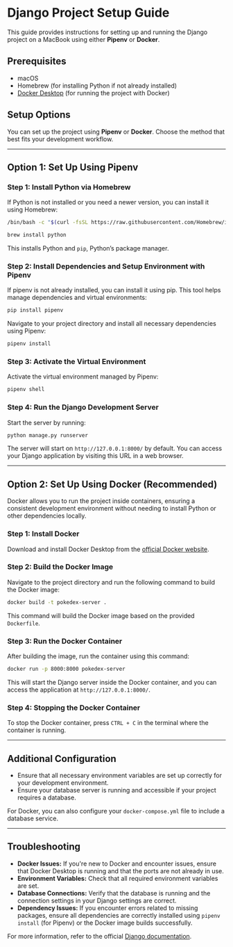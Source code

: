 
# Django Project Setup Guide

This guide provides instructions for setting up and running the Django project on a MacBook using either **Pipenv** or **Docker**.

## Prerequisites

- macOS
- Homebrew (for installing Python if not already installed)
- [Docker Desktop](https://www.docker.com/products/docker-desktop) (for running the project with Docker)

## Setup Options

You can set up the project using **Pipenv** or **Docker**. Choose the method that best fits your development workflow.

---

## Option 1: Set Up Using Pipenv

### Step 1: Install Python via Homebrew

If Python is not installed or you need a newer version, you can install it using Homebrew:

```bash
/bin/bash -c "$(curl -fsSL https://raw.githubusercontent.com/Homebrew/install/HEAD/install.sh)"

brew install python
```

This installs Python and `pip`, Python’s package manager.

### Step 2: Install Dependencies and Setup Environment with Pipenv

If pipenv is not already installed, you can install it using pip. This tool helps manage dependencies and virtual environments:

```bash
pip install pipenv
```

Navigate to your project directory and install all necessary dependencies using Pipenv:

```bash
pipenv install
```

### Step 3: Activate the Virtual Environment

Activate the virtual environment managed by Pipenv:

```bash
pipenv shell
```

### Step 4: Run the Django Development Server

Start the server by running:

```bash
python manage.py runserver
```

The server will start on `http://127.0.0.1:8000/` by default. You can access your Django application by visiting this URL in a web browser.

---

## Option 2: Set Up Using Docker (Recommended)

Docker allows you to run the project inside containers, ensuring a consistent development environment without needing to install Python or other dependencies locally.

### Step 1: Install Docker

Download and install Docker Desktop from the [official Docker website](https://www.docker.com/products/docker-desktop).

### Step 2: Build the Docker Image

Navigate to the project directory and run the following command to build the Docker image:

```bash
docker build -t pokedex-server .
```

This command will build the Docker image based on the provided `Dockerfile`.

### Step 3: Run the Docker Container

After building the image, run the container using this command:

```bash
docker run -p 8000:8000 pokedex-server
```

This will start the Django server inside the Docker container, and you can access the application at `http://127.0.0.1:8000/`.

### Step 4: Stopping the Docker Container

To stop the Docker container, press `CTRL + C` in the terminal where the container is running.

---

## Additional Configuration

- Ensure that all necessary environment variables are set up correctly for your development environment.
- Ensure your database server is running and accessible if your project requires a database.
  
For Docker, you can also configure your `docker-compose.yml` file to include a database service.

---

## Troubleshooting

- **Docker Issues:** If you're new to Docker and encounter issues, ensure that Docker Desktop is running and that the ports are not already in use.
- **Environment Variables:** Check that all required environment variables are set.
- **Database Connections:** Verify that the database is running and the connection settings in your Django settings are correct.
- **Dependency Issues:** If you encounter errors related to missing packages, ensure all dependencies are correctly installed using `pipenv install` (for Pipenv) or the Docker image builds successfully.

For more information, refer to the official [Django documentation](https://docs.djangoproject.com/).
